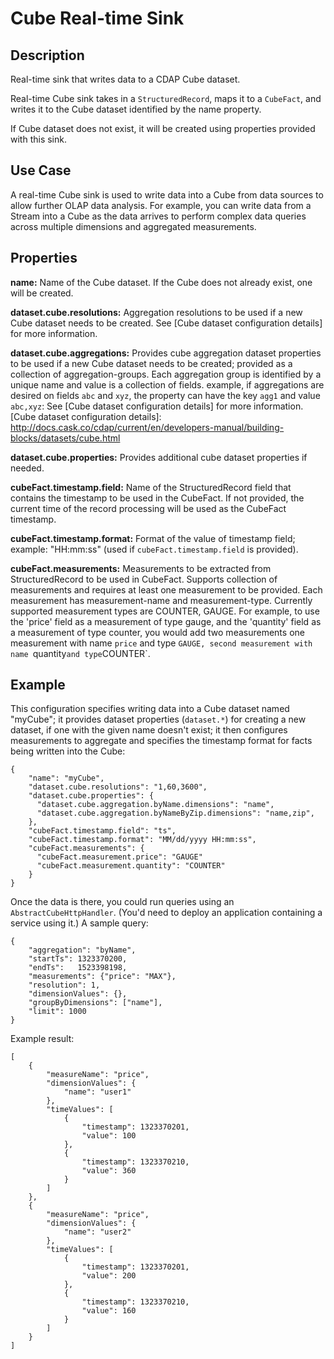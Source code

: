 # Cube Real-time Sink


Description
-----------
Real-time sink that writes data to a CDAP Cube dataset.

Real-time Cube sink takes in a ``StructuredRecord``, maps it to a ``CubeFact``, and writes it to
the Cube dataset identified by the name property.

If Cube dataset does not exist, it will be created using properties provided with this
sink.


Use Case
--------
A real-time Cube sink is used to write data into a Cube from data sources to allow further OLAP data analysis.
For example, you can write data from a Stream into a Cube as the data arrives to perform complex
data queries across multiple dimensions and aggregated measurements.


Properties
----------
**name:** Name of the Cube dataset. If the Cube does not already exist, one will be created.

**dataset.cube.resolutions:** Aggregation resolutions to be used if a
new Cube dataset needs to be created. See [Cube dataset configuration details] for more information.

**dataset.cube.aggregations:** Provides cube aggregation dataset properties to be used
if a new Cube dataset needs to be created; provided as a collection of aggregation-groups.
Each aggregation group is identified by a unique name and value is a collection of fields.
example, if aggregations are desired on fields ``abc`` and ``xyz``, the
property can have the key ``agg1`` and value ``abc,xyz``:
See [Cube dataset configuration details] for more information.
[Cube dataset configuration details]: http://docs.cask.co/cdap/current/en/developers-manual/building-blocks/datasets/cube.html

**dataset.cube.properties:** Provides additional cube dataset properties if needed.

**cubeFact.timestamp.field:** Name of the StructuredRecord field that contains the timestamp to be used in
the CubeFact. If not provided, the current time of the record processing will be used as the CubeFact timestamp.

**cubeFact.timestamp.format:** Format of the value of timestamp field; example: "HH:mm:ss" (used if
``cubeFact.timestamp.field`` is provided).

**cubeFact.measurements:** Measurements to be extracted from StructuredRecord to be used
in CubeFact. Supports collection of measurements and requires at least one measurement to be provided.
Each measurement has measurement-name and measurement-type. Currently supported measurement types are COUNTER, GAUGE.
For example, to use the 'price' field as a
measurement of type gauge, and the 'quantity' field as a measurement of type counter, you would add two measurements
one measurement with name `price` and type `GAUGE, second measurement with name `quantity` and type `COUNTER`.


Example
-------
This configuration specifies writing data into a Cube dataset named "myCube"; it provides
dataset properties (``dataset.*``) for creating a new dataset, if one with the given name
doesn't exist; it then configures measurements to aggregate and specifies the timestamp
format for facts being written into the Cube:

    {
        "name": "myCube",
        "dataset.cube.resolutions": "1,60,3600",
        "dataset.cube.properties": {
          "dataset.cube.aggregation.byName.dimensions": "name",
          "dataset.cube.aggregation.byNameByZip.dimensions": "name,zip",
        },
        "cubeFact.timestamp.field": "ts",
        "cubeFact.timestamp.format": "MM/dd/yyyy HH:mm:ss",
        "cubeFact.measurements": {
          "cubeFact.measurement.price": "GAUGE"
          "cubeFact.measurement.quantity": "COUNTER"
        }
    }

Once the data is there, you could run queries using an ``AbstractCubeHttpHandler``. (You'd
need to deploy an application containing a service using it.) A sample query:

    {
        "aggregation": "byName",
        "startTs": 1323370200,
        "endTs":   1523398198,
        "measurements": {"price": "MAX"},
        "resolution": 1,
        "dimensionValues": {},
        "groupByDimensions": ["name"],
        "limit": 1000
    }

Example result:

    [
        {
            "measureName": "price",
            "dimensionValues": {
                "name": "user1"
            },
            "timeValues": [
                {
                    "timestamp": 1323370201,
                    "value": 100
                },
                {
                    "timestamp": 1323370210,
                    "value": 360
                }
            ]
        },
        {
            "measureName": "price",
            "dimensionValues": {
                "name": "user2"
            },
            "timeValues": [
                {
                    "timestamp": 1323370201,
                    "value": 200
                },
                {
                    "timestamp": 1323370210,
                    "value": 160
                }
            ]
        }
    ]
